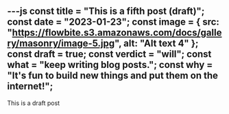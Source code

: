 ---js
const title = "This is a fifth post (draft)";
const date = "2023-01-23";
const image = {
  src: "https://flowbite.s3.amazonaws.com/docs/gallery/masonry/image-5.jpg",
  alt: "Alt text 4"
};
const draft = true;
const verdict = "will";
const what = "keep writing blog posts.";
const why = "It's fun to build new things and put them on the internet!";
---

This is a draft post
